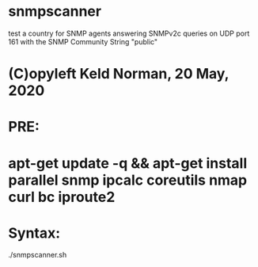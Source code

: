 # snmpscanner
 test a country for SNMP agents answering SNMPv2c queries on UDP port 161 with the SNMP Community String "public"

# (C)opyleft Keld Norman, 20 May, 2020

# PRE: 
# apt-get update -q && apt-get install parallel snmp ipcalc coreutils nmap curl bc iproute2

# Syntax: 
./snmpscanner.sh
